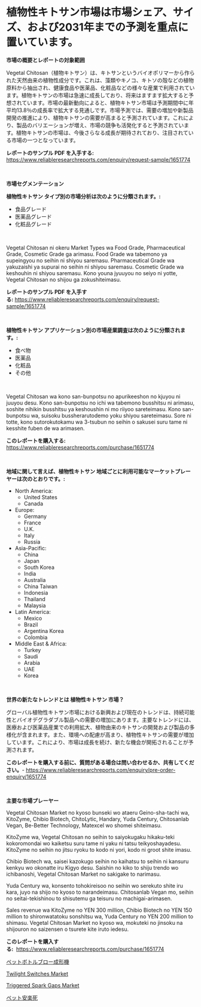 <p><h1>植物性キトサン市場は市場シェア、サイズ、および2031年までの予測を重点に置いています。</h1></p><p><strong>市場の概要とレポートの対象範囲</strong></p>
<p><p>Vegetal Chitosan（植物キトサン）は、キトサンというバイオポリマーから作られた天然由来の植物性成分です。これは、藻類やキノコ、キトソの殻などの植物原料から抽出され、健康食品や医薬品、化粧品などの様々な産業で利用されています。植物キトサンの市場は急速に成長しており、将来はますます拡大すると予想されています。市場の最新動向によると、植物キトサン市場は予測期間中に年平均13.8％の成長率で拡大する見通しです。市場予測では、需要の増加や新製品開発の推進により、植物キトサンの需要が高まると予測されています。これにより、製品のバリエーションが増え、市場の競争も活発化すると予測されています。植物キトサンの市場は、今後さらなる成長が期待されており、注目されている市場の一つとなっています。</p></p>
<p><strong>レポートのサンプル PDF を入手する:</strong> <a href="https://www.reliableresearchreports.com/enquiry/request-sample/1651774">https://www.reliableresearchreports.com/enquiry/request-sample/1651774</a></p>
<p>&nbsp;</p>
<p><strong>市場セグメンテーション</strong></p>
<p><strong>植物性キトサン タイプ別の市場分析は次のように分類されます。:</strong></p>
<p><ul><li>食品グレード</li><li>医薬品グレード</li><li>化粧品グレード</li></ul></p>
<p>&nbsp;</p>
<p><p>Vegetal Chitosan ni okeru Market Types wa Food Grade, Pharmaceutical Grade, Cosmetic Grade ga arimasu. Food Grade wa tabemono ya supeingyou no seihin ni shiyou saremasu. Pharmaceutical Grade wa yakuzaishi ya supurai no seihin ni shiyou saremasu. Cosmetic Grade wa keshouhin ni shiyou saremasu. Kono youna jyuuyou no seiyo ni yotte, Vegetal Chitosan no shijou ga zokushiteimasu.</p></p>
<p><strong>レポートのサンプル PDF を入手する:</strong>&nbsp;<a href="https://www.reliableresearchreports.com/enquiry/request-sample/1651774">https://www.reliableresearchreports.com/enquiry/request-sample/1651774</a></p>
<p>&nbsp;</p>
<p><strong> 植物性キトサン アプリケーション別の市場産業調査は次のように分類されます。:</strong></p>
<p><ul><li>食べ物</li><li>医薬品</li><li>化粧品</li><li>その他</li></ul></p>
<p>&nbsp;</p>
<p><p>Vegetal Chitosan wa kono san-bunpotsu no apurikeeshon no kjuyou ni juuyou desu. Kono san-bunpotsu no ichi wa tabemono busshitsu ni arimasu, soshite nihikin busshitsu ya keshoushin ni mo riiyoo sareteimasu. Kono san-bunpotsu wa, suisoku bussherarutodemo yoku shiyou sareteimasu. Sore ni totte, kono sutorokutokamu wa 3-tsubun no seihin o sakusei suru tame ni kesshite fuben de wa arimasen.</p></p>
<p><strong>このレポートを購入する:</strong>&nbsp; <a href="https://www.reliableresearchreports.com/purchase/1651774">https://www.reliableresearchreports.com/purchase/1651774</a></p>
<p>&nbsp;</p>
<p><strong>地域に関して言えば、植物性キトサン 地域ごとに利用可能なマーケットプレーヤーは次のとおりです。:</strong></p>
<p><ul>
    <li>
        North America:
        <ul>
            <li>United States</li>
            <li>Canada</li>
        </ul>
    </li>
    <li>
        Europe:
        <ul>
            <li>Germany</li>
            <li>France</li>
            <li>U.K.</li>
            <li>Italy</li>
            <li>Russia</li>
        </ul>
    </li>
    <li>
        Asia-Pacific:
        <ul>
            <li>China</li>
            <li>Japan</li>
            <li>South Korea</li>
            <li>India</li>
            <li>Australia</li>
            <li>China Taiwan</li>
            <li>Indonesia</li>
            <li>Thailand</li>
            <li>Malaysia</li>
        </ul>
    </li>
    <li>
        Latin America:
        <ul>
            <li>Mexico</li>
            <li>Brazil</li>
            <li>Argentina Korea</li>
            <li>Colombia</li>
        </ul>
    </li>
    <li>
        Middle East & Africa:
        <ul>
            <li>Turkey</li>
            <li>Saudi</li>
            <li>Arabia</li>
            <li>UAE</li>
            <li>Korea</li>
        </ul>
    </li>
    </ul></p>
<p>&nbsp;</p>
<p><strong>世界の新たなトレンドとは 植物性キトサン 市場？</strong></p>
<p><p>グローバル植物性キトサン市場における新興および現在のトレンドは、持続可能性とバイオデグラダブル製品への需要の増加にあります。主要なトレンドには、医療および医薬品産業での利用拡大、植物由来のキトサンの開発および製品の多様化が含まれます。また、環境への配慮が高まり、植物性キトサンの需要が増加しています。これにより、市場は成長を続け、新たな機会が開拓されることが予測されます。</p></p>
<p><strong>このレポートを購入する前に、質問がある場合は問い合わせるか、共有してください。</strong>- <a href="https://www.reliableresearchreports.com/enquiry/pre-order-enquiry/1651774">https://www.reliableresearchreports.com/enquiry/pre-order-enquiry/1651774</a></p>
<p>&nbsp;</p>
<p><strong>主要な市場プレーヤー</strong></p>
<p><p>Vegetal Chitosan Market no kyoso bunseki wo ataeru Geino-sha-tachi wa, KitoZyme, Chibio Biotech, ChitoLytic, Handary, Yuda Century, Chitosanlab Vegan, Be-Better Technology, Matexcel wo shomei shiteimasu. </p><p>KitoZyme wa, Vegetal Chitosan no seihin to saiyokugaku hikaku-teki kokoromondai wo kaiketsu suru tame ni yaku ni tatsu teikyoshayadesu. KitoZyme no seihin no jitsu ryoku to kodo ni yori, kodo ni groot shite imasu. </p><p>Chibio Biotech wa, saisei kazokugo seihin no kaihatsu to seihin ni kansuru kenkyu wo okonatte iru Kigyo desu. Saishin no kiko to shiju trendo wo ichibanoshi, Vegetal Chitosan Market no sakigake to narimasu. </p><p>Yuda Century wa, konsento tohokireisoo no seihin wo serekuto shite iru kara, juyo na shijo no kyoso to narandeimasu. Chitosanlab Vegan mo, seihin no seitai-tekishinou to shisutemu ga teisuru no machigai-arimasen. </p><p>Sales revenue wa KitoZyme no YEN 300 million, Chibio Biotech no YEN 150 million to shironwatatoku sonshitsu wa, Yuda Century no YEN 200 million to shimasu. Vegetal Chitosan Market no kyoso wa, mokuteki no jinsoku na shijouron no saizensen o tsurete kite iruto iedesu.</p></p>
<p><strong>このレポートを購入する:</strong>&nbsp;&nbsp;<a href="https://www.reliableresearchreports.com/purchase/1651774">https://www.reliableresearchreports.com/purchase/1651774</a></p>
<p><p><a href="https://medium.com/@evekerluke2023/%E3%83%9A%E3%83%83%E3%83%88%E3%83%9C%E3%83%88%E3%83%AB%E3%83%96%E3%83%AD%E3%83%BC%E6%88%90%E5%BD%A2%E6%A9%9F%E3%81%AE%E5%B8%82%E5%A0%B4%E8%A6%8F%E6%A8%A1-%E5%B8%82%E5%A0%B4%E5%8B%95%E5%90%91%E3%81%A8%E5%B8%82%E5%A0%B4%E4%BA%88%E6%B8%AC-2024%E5%B9%B4%E3%81%8B%E3%82%892031%E5%B9%B4-c9c60d941b2e">ペットボトルブロー成形機</a></p><p><a href="https://github.com/Airanohannonzb68e5pb53oc1/Market-Research-Report-List-1/blob/main/twilight-switches-market.md">Twilight Switches Market</a></p><p><a href="https://github.com/fiixsa/Market-Research-Report-List-2/blob/main/triggered-spark-gaps-market.md">Triggered Spark Gaps Market</a></p><p><a href="https://github.com/SantosDicki04/Market-Research-Report-List-1/blob/main/906232810525.md">ペット安楽死</a></p></p>